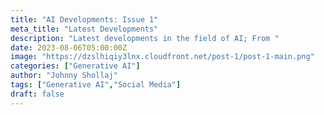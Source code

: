 ```yaml
---
title: "AI Developments: Issue 1"
meta_title: "Latest Developments"
description: "Latest developments in the field of AI; From "
date: 2023-08-06T05:00:00Z
image: "https://dzslhiqiy3lnx.cloudfront.net/post-1/post-1-main.png"
categories: ["Generative AI"]
author: "Johnny Shollaj"
tags: ["Generative AI","Social Media"]
draft: false
---
```


